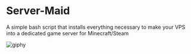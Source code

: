 # Server-Maid
A simple bash script that installs everything necessary to make your VPS into a dedicated game server for Minecraft/Steam 






![giphy](https://user-images.githubusercontent.com/56493038/172096719-cc72da64-fdaf-45af-89f3-490eb09d75e0.gif)

